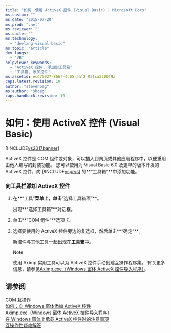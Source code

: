 ```yaml
---
title: "如何：使用 ActiveX 控件 (Visual Basic) | Microsoft Docs"
ms.custom: ""
ms.date: "2015-07-20"
ms.prod: ".net"
ms.reviewer: ""
ms.suite: ""
ms.technology: 
  - "devlang-visual-basic"
ms.topic: "article"
dev_langs: 
  - "VB"
helpviewer_keywords: 
  - "ActiveX 控件, 添加到工具箱"
  - "工具箱, 添加控件"
ms.assetid: ec675027-866f-4c05-aaf2-92fca5200f9a
caps.latest.revision: 10
author: "stevehoag"
ms.author: "shoag"
caps.handback.revision: 10
---
```

# 如何：使用 ActiveX 控件 (Visual Basic)
[!INCLUDE[vs2017banner](../../../visual-basic/includes/vs2017banner.md)]

ActiveX 控件是 COM 组件或对象，可以插入到网页或其他应用程序中，以便重用由他人编写的封装功能。  您可以使用为 Visual Basic 6.0 及更早的版本开发的 ActiveX 控件，向 [!INCLUDE[vsprvs](../../../csharp/includes/vsprvs-md.md)] 的**“工具箱”**中添加功能。  
  
### 向工具栏添加 ActiveX 控件  
  
1.  在**“工具”**菜单上，单击**“选择工具箱项”**。  
  
     出现**“选择工具箱”**对话框。  
  
2.  单击**“COM 组件”**选项卡。  
  
3.  选择要使用的 ActiveX 控件旁边的复选框，然后单击**“确定”**。  
  
     新控件与其他工具一起出现在**工具箱**中。  
  
    > [!NOTE]
    >  使用 Aximp 实用工具可以为 ActiveX 控件手动创建互操作程序集。  有关更多信息，请参见[Aximp.exe（Windows 窗体 ActiveX 控件导入程序）](../Topic/Aximp.exe%20\(Windows%20Forms%20ActiveX%20Control%20Importer\).md)。  
  
## 请参阅  
 [COM 互操作](../../../visual-basic/programming-guide/com-interop/index.md)   
 [如何：向 Windows 窗体添加 ActiveX 控件](../Topic/How%20to:%20Add%20ActiveX%20Controls%20to%20Windows%20Forms.md)   
 [Aximp.exe（Windows 窗体 ActiveX 控件导入程序）](../Topic/Aximp.exe%20\(Windows%20Forms%20ActiveX%20Control%20Importer\).md)   
 [在 Windows 窗体上承载 ActiveX 控件时的注意事项](../Topic/Considerations%20When%20Hosting%20an%20ActiveX%20Control%20on%20a%20Windows%20Form.md)   
 [互操作性疑难解答](../../../visual-basic/programming-guide/com-interop/troubleshooting-interoperability.md)